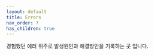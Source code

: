 ```yaml
---
layout: default
title: Errors
nav_order: 7
has_children: true
---
```


경험했던 에러 위주로 발생원인과 해결방안을 기록하는 곳 입니다.
